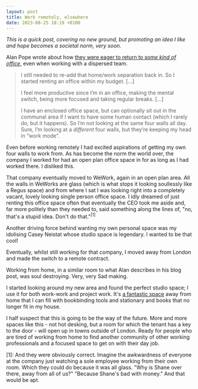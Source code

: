 ```yaml
---
layout: post
title: Work remotely, elsewhere
date: 2023-08-25 18:19 +0100
---
```


_This is a quick post, covering no new ground, but promoting an idea I like and hope becomes a societal norm, very soon._

Alan Pope wrote about how [they were eager to return to _some kind of office_](https://popey.com/blog/2023/08/its-not-working-from-home/), even when working with a dispersed team.

> I still needed to re-add that home/work separation back in. So I started renting an office within my budget. [...]
>
> I feel more productive since I’m in an office, making the mental switch, being more focused and taking regular breaks. [...]
>
> I have an enclosed office space, but can optionally sit out in the communal area if I want to have some human contact (which I rarely do, but it happens). So I’m not looking at the same four walls all day. Sure, I’m looking at a _different_ four walls, but they’re keeping my head in “work mode”.

Even before working remotely I had excited aspirations of getting my own four walls to work from. As has become the norm the world over, the company I worked for had an open plan office space in for as long as I had worked there. I disliked this.

That company eventually moved to WeWork, again in an open plan area. All the walls in WeWorks are glass (which is what stops it looking soullessly like a Regus space) and from where I sat I was looking right into a completely vacant, lovely looking single person office space. I idly dreamed of just renting this office space often that eventually the CEO took me aside and, far more politely than they needed to, said something along the lines of, "no, that's a stupid idea. Don't do that."<sup>[1]</sup>

Another driving force behind wanting my own personal space was my idolising Casey Neistat whose studio space is legendary. I wanted to be that cool!

Eventually, whilst still working for that company, I moved away from London and made the switch to a remote contract.

Working from home, in a similar room to what Alan describes in his blog post, was soul destroying. Very, very Sad making.

I started looking around my new area and found the perfect studio space; I use it for both work-work and project work. It's [a fantastic space](https://d20.social/@shane/110739769889507021) away from home that I can fill with bookbinding tools and stationary and books that no longer fit in my house.

I half suspect that this is going to be the way of the future. More and more spaces like this - not hot desking, but a room for which the tenant has a key to the door - will open up in towns outside of London. Ready for people who are tired of working from home to find another community of other working professionals and a focused space to get on with their day job.


[1]: And they were obviously correct. Imagine the awkwardness of everyone at the company just watching a sole employee working from their own room. Which they could do because it was all glass. "Why is Shane over there, away from all of us?" "Because Shane's bad with money." And that would be apt.
